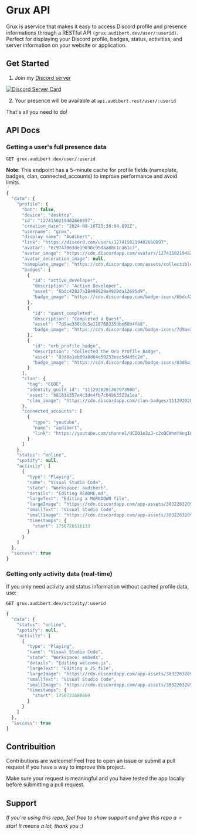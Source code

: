# Grux API

Grux is aservice that makes it easy to access Discord profile and presence informations through a RESTful API `(grux.audibert.dev/user/:userid)`. Perfect for displaying your Discord profile, badges, status, activities, and server information on your website or application.

## Get Started

1. Join my [Discord server](https://discord.gg/gu7sKjwEz5)

[![Discord Server Card](https://cardzera.audibert.dev/api/1383718526694461532?buttonText=Join%20now%20to%20access%20the%20API&?t={timestamp})](https://discord.gg/gu7sKjwEz5)

2. Your presence will be available at `api.audibert.rest/user/:userid`

That's all you need to do!

## API Docs

### Getting a user's full presence data

`GET grux.audibert.dev/user/:userid`

**Note**: This endpoint has a 5-minute cache for profile fields (nameplate, badges, clan, connected_accounts) to improve performance and avoid limits.

```js
{
  "data": {
    "profile": {
      "bot": false,
      "device": "desktop",
      "id": "1274150219482660897",
      "creation_date": "2024-08-16T23:38:04.891Z",
      "username": "grwx",
      "display_name": "Audibert",
      "link": "https://discord.com/users/1274150219482660897",
      "avatar": "6c9747063de19030c95daa80c1ca61c7",
      "avatar_image": "https://cdn.discordapp.com/avatars/1274150219482660897/6c9747063de19030c95daa80c1ca61c7.png?size=1024",
      "avatar_decoration_image": null,
      "nameplate_image": "https://cdn.discordapp.com/assets/collectibles/nameplates/nameplates/twilight//static.png",
      "badges": [
        {
          "id": "active_developer",
          "description": "Active Developer",
          "asset": "6bdc42827a38498929a4920da12695d9",
          "badge_image": "https://cdn.discordapp.com/badge-icons/6bdc42827a38498929a4920da12695d9.png"
        },
        {
          "id": "quest_completed",
          "description": "Completed a Quest",
          "asset": "7d9ae358c8c5e118768335dbe68b4fb8",
          "badge_image": "https://cdn.discordapp.com/badge-icons/7d9ae358c8c5e118768335dbe68b4fb8.png"
        },
        {
          "id": "orb_profile_badge",
          "description": "Collected the Orb Profile Badge",
          "asset": "83d8a1eb09a8d64e59233eec5d4d5c2d",
          "badge_image": "https://cdn.discordapp.com/badge-icons/83d8a1eb09a8d64e59233eec5d4d5c2d.png"
        }
      ],
      "clan": {
        "tag": "CODE",
        "identity_guild_id": "1112920281367973900",
        "asset": "b8161e357e4c3de4fb7c649b3523a1ea",
        "clan_image": "https://cdn.discordapp.com/clan-badges/1112920281367973900/b8161e357e4c3de4fb7c649b3523a1ea.png"
      },
      "connected_accounts": [
        {
          "type": "youtube",
          "name": "audibert",
          "link": "https://youtube.com/channel/UCIO1e3zJ-c2oQCWnmY4nqIQ"
        }
      ]
    },
    "status": "online",
    "spotify": null,
    "activity": [
      {
        "type": "Playing",
        "name": "Visual Studio Code",
        "state": "Workspace: audibert",
        "details": "Editing README.md",
        "largeText": "Editing a MARKDOWN file",
        "largeImage": "https://cdn.discordapp.com/app-assets/383226320970055681/1359299128655347824.png",
        "smallText": "Visual Studio Code",
        "smallImage": "https://cdn.discordapp.com/app-assets/383226320970055681/1359299466493956258.png",
        "timestamps": {
          "start": 1750726516133
        }
      }
    ]
  },
  "success": true
}
```

### Getting only activity data (real-time)

If you only need activity and status information without cached profile data, use:

`GET grux.audibert.dev/activity/:userid`

```js
{
  "data": {
    "status": "online",
    "spotify": null,
    "activity": [
      {
        "type": "Playing",
        "name": "Visual Studio Code",
        "state": "Workspace: embeds",
        "details": "Editing welcome.js",
        "largeText": "Editing a JS file",
        "largeImage": "https://cdn.discordapp.com/app-assets/383226320970055681/1359299016025964687.png",
        "smallText": "Visual Studio Code",
        "smallImage": "https://cdn.discordapp.com/app-assets/383226320970055681/1359299466493956258.png",
        "timestamps": {
          "start": 1750721680869
        }
      }
    ]
  },
  "success": true
}
```

## Contribuition

Contributions are welcome! Feel free to open an issue or submit a pull request if you have a way to improve this project.

Make sure your request is meaningful and you have tested the app locally before submitting a pull request.

## Support

_If you're using this repo, feel free to show support and give this repo a ⭐ star! It means a lot, thank you :)_
